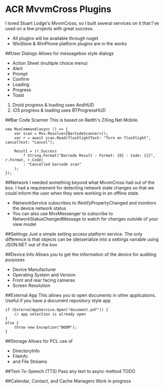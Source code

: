 ACR MvvmCross Plugins
=====================

I loved Stuart Lodge's MvvmCross, so I built several services on it that I've used
on a few projects with great success.

* All plugins will be available through nuget
* WinStore & WinPhone platform plugins are in the works



##User Dialogs
Allows for messagebox style dialogs

* Action Sheet (multiple choice menu)
* Alert
* Prompt
* Confirm
* Loading
* Progress
* Toast

1. Droid progress & loading uses AndHUD
2. iOS progress & loading uses BTProgressHUD


##Bar Code Scanner
This is based on Redth's ZXing.Net.Mobile.

    new MvxCommand(async () => {
        var scan = Mvx.Resolve<IBarCodeScanner>();
        var r = await scan.Read(flashlightText: "Turn on flashlight", cancelText: "Cancel");

        Result = (r.Success 
            ? String.Format("Barcode Result - Format: {0} - Code: {1}", r.Format, r.Code)
            : "Cancelled barcode scan"
        );
    });


##Network
I needed something beyond what MvvmCross had out of the box.  I had 
a requirement for detecting network state changes so that we could inform
the user when they were working in an offline state.

* INetworkService subscribes to INotifyPropertyChanged and monitors the device network status
* You can also use MvxMessenger to subscribe to NetworkStatusChangedMessage to watch for changes outside of your view model


##Settings
Just a simple setting access platform service.  The only difference is that objects can be (de)serialize into a settings variable using JSON.NET out of the box


##Device Info
Allows you to get the information of the device for auditing purposes

* Device Manufacturer
* Operating System and Version
* Front and rear facing cameras
* Screen Resolution


##External App
This allows you to open documents in other applications.  Useful if you have a document
repository style app

    if (ExternalAppService.Open("document.pdf")) {
        // app selection is already open
    }   
    else {
        throw new Exception("BOOM");
    }


##Storage
Allows for PCL use of 

* DirectoryInfo
* FileInfo
* and File Streams


##Text-To-Speech (TTS)
Pass any text to async method
TODO

##Calendar, Contact, and Cache Managers
Work in progress
